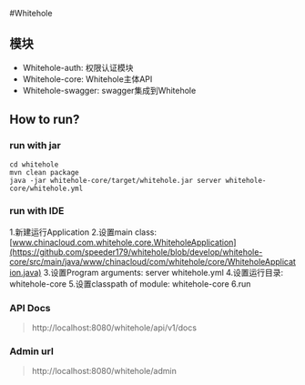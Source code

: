 #Whitehole


## 模块
- Whitehole-auth: 权限认证模块
- Whitehole-core: Whitehole主体API
- Whitehole-swagger: swagger集成到Whitehole


## How to run?

### run with jar
```shell
cd whitehole
mvn clean package
java -jar whitehole-core/target/whitehole.jar server whitehole-core/whitehole.yml
```

### run with IDE
1.新建运行Application
2.设置main class: [www.chinacloud.com.whitehole.core.WhiteholeApplication](https://github.com/speeder179/whitehole/blob/develop/whitehole-core/src/main/java/www/chinacloud/com/whitehole/core/WhiteholeApplication.java)
3.设置Program arguments: server whitehole.yml
4.设置运行目录: whitehole-core
5.设置classpath of module: whitehole-core
6.run

### API Docs
>http://localhost:8080/whitehole/api/v1/docs

### Admin url
>http://localhost:8080/whitehole/admin